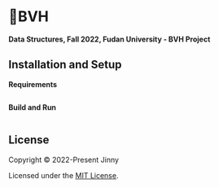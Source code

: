 # 📂BVH

**Data Structures, Fall 2022, Fudan University - BVH Project**



## Installation and Setup

**Requirements**

```

```

**Build and Run**

```

```

## License

Copyright © 2022-Present Jinny

Licensed under the [MIT License](https://github.com/JinnyWong/BVH/blob/main/LICENSE).


